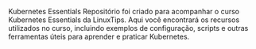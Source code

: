 Kubernetes Essentials
Repositório foi criado para acompanhar o curso Kubernetes Essentials da LinuxTips. Aqui você encontrará os recursos utilizados no curso, incluindo exemplos de configuração, scripts e outras ferramentas úteis para aprender e praticar Kubernetes.





